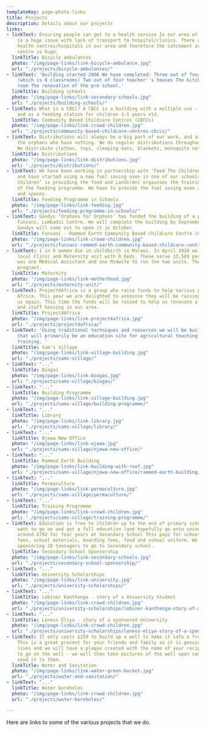 ```yaml
---
templateKey: page-photo-links
title: Projects
description: Details about our projects
links:
- linkText: Ensuring people can get to a health service In our area of support there
    is a huge issue with lack of transport to hospital/clinics. There are not enough
    health centres/hospitals in our area and therefore the catchment area for each
    centre is huge.
  linkTitle: Bicycle ambulances
  photo: "/img/page-links/link-bicycle-ambulance.jpg"
  url: "./projects/bicycle-ambulances/"
- linkText: 'Building started 2006 We have completed: Three out of four school blocks
    (which is 6 classrooms) Two out of four teacher''s houses The kitchen and store
    room The renovation of the pre school.'
  linkTitle: Building schools
  photo: "/img/page-links/link-secondary-schools.jpg"
  url: "./projects/building-schools/"
- linkText: What is a CBCC? A CBCC is a building with a multiple use - as a pre-school
    and as a feeding station for children 3-5 years old.
  linkTitle: Community Based Childcare Centres (CBCCs)
  photo: "/img/page-links/link-crowd-children.jpg"
  url: "./projects/community-based-childcare-centres-cbccs/"
- linkText: Distributions will always be a big part of our work, and are vital to
    the orphans who have nothing. We do regular distributions throughout our area.
    We distribute clothes, toys, sleeping mats, blankets, monsquito nets.
  linkTitle: Distributions
  photo: "/img/page-links/link-distributions.jpg"
  url: "./projects/distributions/"
- linkText: We have been working in partnership with ‘Feed The Children’ (www.feedthechildren.org)
    and have started using a new fuel saving oven in one of our schools. ‘Feed The
    Children’ is providing the food and Landirani orgainses the training and operation
    of the feeding programme. We have to provide the fuel saving oven and the bowls
    and spoons.
  linkTitle: Feeding Programme in Schools
  photo: "/img/page-links/link-feeding.jpg"
  url: "./projects/feeding-programme-in-schools/"
- linkText: Gandys ‘Orphans for Orphans’ has funded the building of a pre-school at
    Funsani, Lumbadzi Centre. We will complete the building by September 2017 and
    Gandys will come out to open it in October.
  linkTitle: Funsani - Rammed Earth Community Based Childcare Centre (CBCC)
  photo: "/img/page-links/link-crowd-children.jpg"
  url: "./projects/funsani-rammed-earth-community-based-childcare-centre-cbcc/"
- linkText: 1 in 6 women die in childbirth in Malawi. In April 2010 we filmed in our
    local Clinic and Maternity unit with 8 beds. These serve 13,569 people. There
    was one Medical Assistant and one Midwife to run the two units. The Midwife was
    pregnant.
  linkTitle: Maternity
  photo: "/img/page-links/link-motherhood.jpg"
  url: "./projects/maternity-unit/"
- linkText: Project4Africa is a group who raise funds to help various projects in
    Africa. This year we are delighted to announce they will be raising money for
    us again. This time the funds will be raised to help us renovate a maternity unit
    and staff housing in our area.
  linkTitle: Project4Africa
  photo: "/img/page-links/link-project4africa.jpg"
  url: "./projects/project4africa/"
- linkText: 'Using traditional techniques and resources we will be building a village
    that will primarily be an education site for agricultural teaching and vocational
    training. '
  linkTitle: Sam's Village
  photo: "/img/page-links/link-village-building.jpg"
  url: "./projects/sams-village/"
- linkText: "..."
  linkTitle: Biogas
  photo: "/img/page-links/link-biogas.jpg"
  url: "./projects/sams-village/biogas/"
- linkText: "..."
  linkTitle: Building Programme
  photo: "/img/page-links/link-village-building.jpg"
  url: "./projects/sams-village/building-programme/"
- linkText: "..."
  linkTitle: Library
  photo: "/img/page-links/link-library.jpg"
  url: "./projects/sams-village/library/"
- linkText: "..."
  linkTitle: Njewa New Office
  photo: "/img/page-links/link-njewa.jpg"
  url: "./projects/sams-village/njewa-new-office/"
- linkText: "..."
  linkTitle: Rammed Earth Building
  photo: "/img/page-links/link-building-with-roof.jpg"
  url: "./projects/sams-village/njewa-new-office/rammed-earth-building/"
- linkText: "..."
  linkTitle: Permaculture
  photo: "/img/page-links/link-permaculture.jpg"
  url: "./projects/sams-village/permaculture/"
- linkText: "..."
  linkTitle: Training Programme
  photo: "/img/page-links/link-crowd-children.jpg"
  url: "./projects/sams-village/training-programme/"
- linkText: Education is free to children up to the end of primary school but if they
    want to go on and get a full education (and hopefully go onto university) it costs
    around £792 for four years at Secondary School This pays for school fees, exam
    fees, school materials, boarding fees, food and school uniform. We are currently
    sponsoring 28 teenagers to go to Secondary school.
  linkTitle: Secondary School Sponsorship
  photo: "/img/page-links/link-secondary-schools.jpg"
  url: "./projects/secondary-school-sponsorship/"
- linkText: "..."
  linkTitle: University Scholarships
  photo: "/img/page-links/link-university.jpg"
  url: "./projects/university-scholarships/"
- linkText: "..."
  linkTitle: Lobiner Kanthenga - story of a University Student
  photo: "/img/page-links/link-crowd-children.jpg"
  url: "./projects/university-scholarships/lobiner-kanthenga-story-of-a-university-student/"
- linkText: "..."
  linkTitle: Loness Eliya - story of a sponsored University
  photo: "/img/page-links/link-crowd-children.jpg"
  url: "./projects/university-scholarships/loness-eliya-story-of-a-sponsored-university-student/"
- linkText: It only costs £150 to build up a well to make it safe a free from contamination.
    This is a great present for your friends and family as it is genuinely saving
    lives and we will have a plaque created with the name of your recipient on it
    to go on the well - we will then take pictures of the well upon completion and
    send it to them.
  linkTitle: Water and Sanitation
  photo: "/img/page-links/link-water-green-bucket.jpg"
  url: "./projects/water-and-sanitation/"
- linkText: "..."
  linkTitle: Water boreholes
  photo: "/img/page-links/link-crowd-children.jpg"
  url: "./projects/water-boreholes/"

---
```

Here are links to some of the various projects that we do.